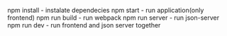 npm install - instalate dependecies
npm start - run application(only frontend)
npm run build - run webpack
npm run server - run json-server
npm run dev - run frontend and json server together
